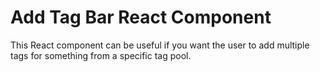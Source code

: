 # Add Tag Bar React Component

This React component can be useful if you want the user to add multiple tags for something from a specific tag pool.